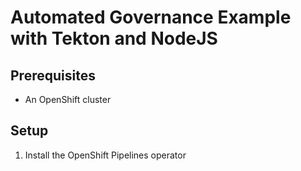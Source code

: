 # Automated Governance Example with Tekton and NodeJS


## Prerequisites
- An OpenShift cluster

## Setup

1. Install the OpenShift Pipelines operator
